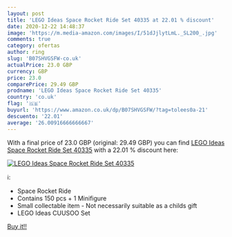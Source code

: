 ```yaml
---
layout: post
title: 'LEGO Ideas Space Rocket Ride Set 40335 at 22.01 % discount'
date: 2020-12-22 14:48:37
image: 'https://m.media-amazon.com/images/I/51dJjlytLmL._SL200_.jpg'
comments: true
category: ofertas
author: ring
slug: 'B07SHVGSFW-co.uk'
actualPrice: 23.0 GBP
currency: GBP
price: 23.0
comparePrice: 29.49 GBP
prodname: 'LEGO Ideas Space Rocket Ride Set 40335'
country: 'co.uk'
flag: '🇬🇧'
buyurl: 'https://www.amazon.co.uk/dp/B07SHVGSFW/?tag=tolees0a-21'
descuento: '22.01'
average: '26.00916666666667'
---
```


With a final price of 23.0 GBP (original: 29.49 GBP) you can find [LEGO Ideas Space Rocket Ride Set 40335](https://www.amazon.co.uk/dp/B07SHVGSFW/?tag=tolees0a-21) with a  22.01 % discount here:

[![LEGO Ideas Space Rocket Ride Set 40335](https://m.media-amazon.com/images/I/51dJjlytLmL._SL200_.jpg)](https://www.amazon.co.uk/dp/B07SHVGSFW/?tag=tolees0a-21)

ℹ️:

- Space Rocket Ride
- Contains 150 pcs + 1 Minifigure
- Small collectable item - Not necessarily suitable as a childs gift
- LEGO Ideas CUUSOO Set

[Buy it!!](https://www.amazon.co.uk/dp/B07SHVGSFW/?tag=tolees0a-21)
